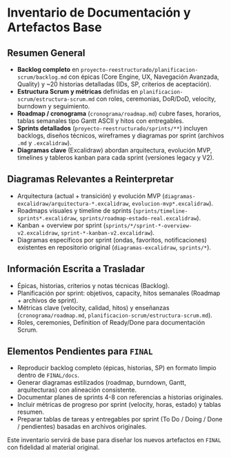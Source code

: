 # Inventario de Documentación y Artefactos Base

## Resumen General
- **Backlog completo** en `proyecto-reestructurado/planificacion-scrum/backlog.md` con épicas (Core Engine, UX, Navegación Avanzada, Quality) y ~20 historias detalladas (IDs, SP, criterios de aceptación).
- **Estructura Scrum y métricas** definidas en `planificacion-scrum/estructura-scrum.md` con roles, ceremonias, DoR/DoD, velocity, burndown y seguimiento.
- **Roadmap / cronograma** (`cronograma/roadmap.md`) cubre fases, horarios, tablas semanales tipo Gantt ASCII y hitos con entregables.
- **Sprints detallados** (`proyecto-reestructurado/sprints/**`) incluyen backlogs, diseños técnicos, wireframes y diagramas por sprint (archivos `.md` y `.excalidraw`).
- **Diagramas clave** (Excalidraw) abordan arquitectura, evolución MVP, timelines y tableros kanban para cada sprint (versiones legacy y V2).

## Diagramas Relevantes a Reinterpretar
- Arquitectura (actual + transición) y evolución MVP (`diagramas-excalidraw/arquitectura-*.excalidraw`, `evolucion-mvp*.excalidraw`).
- Roadmaps visuales y timeline de sprints (`sprints/timeline-sprints*.excalidraw`, `sprints/roadmap-estado-real.excalidraw`).
- Kanban + overview por sprint (`sprints/*/sprint-*-overview-v2.excalidraw`, `sprint-*-kanban-v2.excalidraw`).
- Diagramas específicos por sprint (ondas, favoritos, notificaciones) existentes en repositorio original (`diagramas-excalidraw`, `sprints/*`).

## Información Escrita a Trasladar
- Épicas, historias, criterios y notas técnicas (Backlog).
- Planificación por sprint: objetivos, capacity, hitos semanales (Roadmap + archivos de sprint).
- Métricas clave (velocity, calidad, hitos) y enseñanzas (`cronograma/roadmap.md`, `planificacion-scrum/estructura-scrum.md`).
- Roles, ceremonies, Definition of Ready/Done para documentación Scrum.

## Elementos Pendientes para `FINAL`
- Reproducir backlog completo (épicas, historias, SP) en formato limpio dentro de `FINAL/docs`.
- Generar diagramas estilizados (roadmap, burndown, Gantt, arquitecturas) con alineación consistente.
- Documentar planes de sprints 4-8 con referencias a historias originales.
- Incluir métricas de progreso por sprint (velocity, horas, estado) y tablas resumen.
- Preparar tablas de tareas y entregables por sprint (To Do / Doing / Done / pendientes) basadas en archivos originales.

Este inventario servirá de base para diseñar los nuevos artefactos en `FINAL` con fidelidad al material original.
